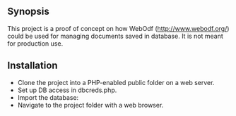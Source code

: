 ## Synopsis

This project is a proof of concept on how WebOdf (http://www.webodf.org/)
could be used for managing documents saved in database.
It is not meant for production use.

## Installation
* Clone the project into a PHP-enabled public folder on a web server.
* Set up DB access in dbcreds.php.
* Import the database: 
* Navigate to the project folder with a web browser.